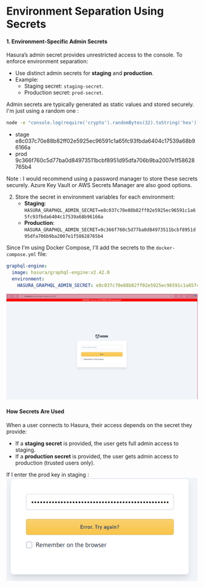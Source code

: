# **Environment Separation Using Secrets**

#### **1. Environment-Specific Admin Secrets**
Hasura’s admin secret provides unrestricted access to the console. To enforce environment separation:
- Use distinct admin secrets for **staging** and **production**.
- Example:
  - Staging secret: `staging-secret`.
  - Production secret: `prod-secret`.

Admin secrets are typically generated as static values and stored securely. I'm just using a random one :
   ```bash
   node -e "console.log(require('crypto').randomBytes(32).toString('hex'))"
   ```
- stage e8c037c70e88b82ff02e5925ec96591c1a65fc93fbda6404c17539a68b96166a
- prod 9c366f760c5d77ba0d84973511bcbf8951d95dfa706b9ba2007e1f58628765b4

Note : I would recommend using a password manager to store these secrets securely. Azure Key Vault or AWS Secrets Manager are also good options.

2. Store the secret in environment variables for each environment:
   - **Staging**: `HASURA_GRAPHQL_ADMIN_SECRET=e8c037c70e88b82ff02e5925ec96591c1a65fc93fbda6404c17539a68b96166a`
   - **Production**: `HASURA_GRAPHQL_ADMIN_SECRET=9c366f760c5d77ba0d84973511bcbf8951d95dfa706b9ba2007e1f58628765b4`

Since I'm using Docker Compose, I'll add the secrets to the `docker-compose.yml` file:
   ```yaml
   graphql-engine:
     image: hasura/graphql-engine:v2.42.0
     environment:
       HASURA_GRAPHQL_ADMIN_SECRET: e8c037c70e88b82ff02e5925ec96591c1a65fc93fbda6404c17539a68b96166a
   ```
![Now the key is required to log in](image-4.png)
#### **How Secrets Are Used**
When a user connects to Hasura, their access depends on the secret they provide:
- If a **staging secret** is provided, the user gets full admin access to staging.
- If a **production secret** is provided, the user gets admin access to production (trusted users only).

If I enter the prod key in staging : 
![alt text](image-5.png)